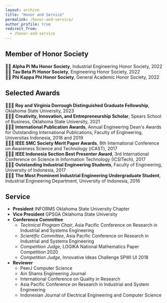 ```yaml
---
layout: archive
title: "Honor and Service"
permalink: /honor-and-service/
author_profile: true
redirect_from:
  - /honor-and-service
---
```


Member of Honor Society
------
🤵🏻 **Alpha Pi Mu Honor Society**, Industrial Engineering Honor Society, 2022\
🤵🏻 **Tau Beta Pi Honor Society**, Engineering Honor Society, 2022\
🤵🏻 **Phi Kappa Phi Honor Society**, General Academic Honor Society, 2022

Selected Awards
------
👨🏻‍🎓 **Roy and Virginia Dorrough Distinguished Graduate Fellowship**, Oklahoma State University, 2023\
👨🏻‍🎓 **Creativity, Innovation, and Entrepreneurship Scholar**, Spears School of Business, Oklahoma State University, 2021\
👨🏻‍⚖️ **International Publication Awards**, Annual Engineering Dean's Awards for Outstanding International Publications, Faculty of Engineering, Universitas Indonesia, 2018 and 2019\
👨🏻‍🔬 **IEEE SMC Society Merit Paper Awards**, 8th International Conference on Awareness Science and Technology (iCAST), 2017\
👨🏻‍🏫 **IEEE Indonesia Section Best Presenter Award**, 3rd International Conference on Science in Information Technology (ICSITech), 2017\
👨🏻‍🎓 **Outstanding Industrial Engineering Students**, Faculty of Engineering, University of Indonesia, 2017\
👨🏻‍🎓 **The Most Prominent Industrial Engineering Undergraduate Student**, Industrial Engineering Department, University of Indonesia, 2016

Service
------
- **President** INFORMS Oklahoma State University Chapter 
- **Vice President** GPSGA Oklahoma State University
- **Conference Committee**
  - *Technical Program Chair*, Asia Pacific Conference on Research in Industrial and Systems Engineering
  - *Scientific Committee*, Asia Pacific Conference on Research in Industrial and Systems Engineering
  - *Competition Judge*, LOGIKA National Mathematics Paper Competition 2020
  - *Competition Judge*, Innovative Ideas Challenge SPWI UI 2018
- **Reviewer** 
  - PeerJ Computer Science
  - Ain Shams Engineering Journal
  - International Conference on Quality in Research
  - Asia Pacific Conference on Research in Industrial and System Engineering
  - Indonesian Journal of Electrical Engineering and Computer Science